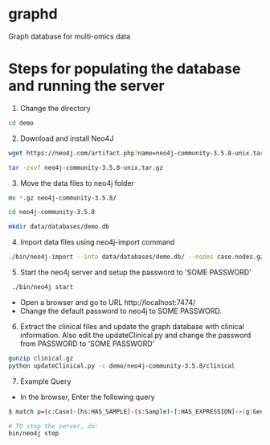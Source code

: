 # graphd
Graph database for multi-omics data

# Steps for populating the database and running the server
1. Change the directory
```bash
cd demo 
```
2. Download and install Neo4J
```bash
wget https://neo4j.com/artifact.php?name=neo4j-community-3.5.8-unix.tar.gz

tar -zxvf neo4j-community-3.5.8-unix.tar.gz
```

3. Move the data files to neo4j folder
```bash
mv *.gz neo4j-community-3.5.8/

cd neo4j-community-3.5.8

mkdir data/databases/demo.db
```

4. Import data files using neo4j-import command
```bash
./bin/neo4j-import --into data/databases/demo.db/ --nodes case.nodes.gz --nodes gene.nodes.gz --nodes sample.nodes.gz --relationships case_sample.edges.gz --relationships sample_gene.edges.gz
```


5. Start the neo4j server and setup the password to 'SOME PASSWORD'
```bash
 ./bin/neo4j start
```
* Open a browser and go to URL http://localhost:7474/
* Change the default password to neo4j to SOME PASSWORD.

6. Extract the clinical files and update the graph database with clinical information. Also edit the updateClinical.py and change the password from PASSWORD to 'SOME PASSWORD'

```bash
gunzip clinical.gz
python updateClinical.py -c demo/neo4j-community-3.5.8/clinical
``` 

7. Example Query
* In the browser, Enter the following query 
```bash
$ match p=(c:Case)-[hs:HAS_SAMPLE]-(s:Sample)-[:HAS_EXPRESSION]->(g:Gene) return p limit 5

# TO stop the server, do:
bin/neo4j stop
```
